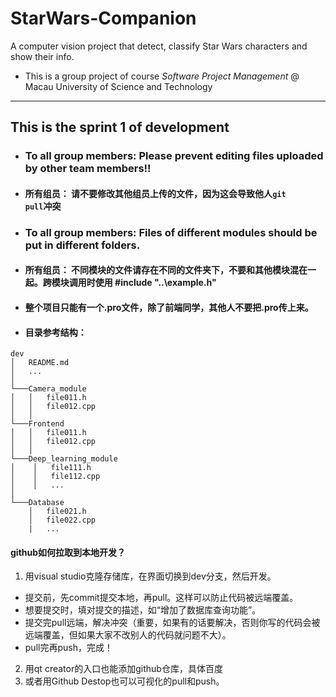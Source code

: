 # StarWars-Companion
A computer vision project that detect, classify Star Wars characters and show their info.
+ This is a group project of course *Software Project Management* @ Macau University of Science and Technology
-----------
## This is the sprint 1 of development
+ ### To all group members: Please prevent editing files uploaded by other team members!! 
+ #### 所有组员： 请不要修改其他组员上传的文件，因为这会导致他人<code>git pull</code>冲突
+ ### To all group members: Files of different modules should be put in different folders.
+ #### 所有组员： 不同模块的文件请存在不同的文件夹下，不要和其他模块混在一起。跨模块调用时使用 \#include "..\example.h"
+ #### 整个项目只能有一个.pro文件，除了前端同学，其他人不要把.pro传上来。
+ #### 目录参考结构： 
```
dev
│   README.md
│   ...    
│
└───Camera_module
│   │   file011.h
│   │   file012.cpp
│   │
└───Frontend
│   │   file011.h
│   │   file012.cpp
│   │
└───Deep_learning_module
│    │   file111.h
│    │   file112.cpp
│    │   ...
│   
└───Database
    │   file021.h
    │   file022.cpp
    |   ...
```
#### github如何拉取到本地开发？
1. 用visual studio克隆存储库，在界面切换到dev分支，然后开发。
+ 提交前，先commit提交本地，再pull。这样可以防止代码被远端覆盖。
+ 想要提交时，填对提交的描述，如“增加了数据库查询功能”。
+ 提交完pull远端，解决冲突（重要，如果有的话要解决，否则你写的代码会被远端覆盖，但如果大家不改别人的代码就问题不大）。
+ pull完再push，完成！

2. 用qt creator的入口也能添加github仓库，具体百度
3. 或者用Github Destop也可以可视化的pull和push。
